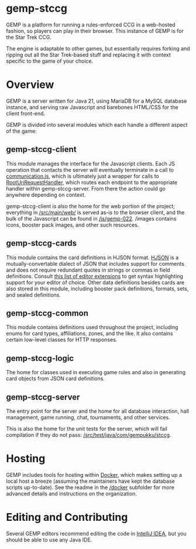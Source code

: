 # gemp-stccg
GEMP is a platform for running a rules-enforced CCG in a web-hosted fashion, so players can play in their browser.  This instance of GEMP is for the Star Trek CCG.

The engine is adaptable to other games, but essentially requires forking and ripping out all the Star Trek-based stuff and replacing it with context specific to the game of your choice.

# Overview

GEMP is a server written for Java 21, using MariaDB for a MySQL database instance, and serving raw Javascript and barebones HTML/CSS for the client front-end.

GEMP is divided into several modules which each handle a different aspect of the game:

## gemp-stccg-client
This module manages the interface for the Javascript clients.  Each JS operation that contacts the server will eventually terminate in a call to [communication.js](./gemp-module/gemp-stccg-client/src/main/web/js/gemp-022/communication.js), which is ultimately just a wrapper for calls to [RootUriRequestHandler](./gemp-module/gemp-stccg-server/src/main/java/com/gempukku/stccg/async/handler/RootUriRequestHandler.java), which routes each endpoint to the appropriate handler within gemp-stccg-server.  From there the action could go anywhere depending on context.

gemp-stccg-client is also the home for the web portion of the project; everything in [/src/main/web/](./gemp-module/gemp-stccg-client/src/main/web) is served as-is to the browser client, and the bulk of the Javascript can be found in [/js/gemp-022](./gemp-module/gemp-stccg-client/src/main/web/js/gemp-022).  /images contains icons, booster pack images, and other such resources.

## gemp-stccg-cards

This module contains the card definitions in HJSON format. [HJSON](https://hjson.github.io/) is a mutually-convertable dialect of JSON that includes support for comments and does not require redundant quotes in strings or commas in field definitions.  Consult [this list of editor extensions](https://hjson.github.io/users.html) to get syntax highlighting support for your editor of choice. Other data definitions besides cards are also stored in this module, including booster pack definitions, formats, sets, and sealed definitions.

## gemp-stccg-common

This module contains definitions used throughout the project, including enums for card types, affiliations, zones, and the like.  It also contains certain low-level classes for HTTP responses.

## gemp-stccg-logic

The home for classes used in executing game rules and also in generating card objects from JSON card definitions.

## gemp-stccg-server

The entry point for the server and the home for all database interaction, hall management, game running, chat, tournaments, and other services.  

This is also the home for the unit tests for the server, which will fail compilation if they do not pass: [/src/test/java/com/gempukku/stccg](gemp-module/gemp-stccg-server/src/test/java/com/gempukku/stccg).

# Hosting

GEMP includes tools for hosting within [Docker](https://docker-curriculum.com/), which makes setting up a local host a breeze (assuming the maintainers have kept the database scripts up-to-date).  See the readme in the [/docker](/gemp-module/docker) subfolder for more advanced details and instructions on the organization.

# Editing and Contributing

Several GEMP editors recommend editing the code in [IntelliJ IDEA](https://www.jetbrains.com/idea/), but you should be able to use any Java IDE.
